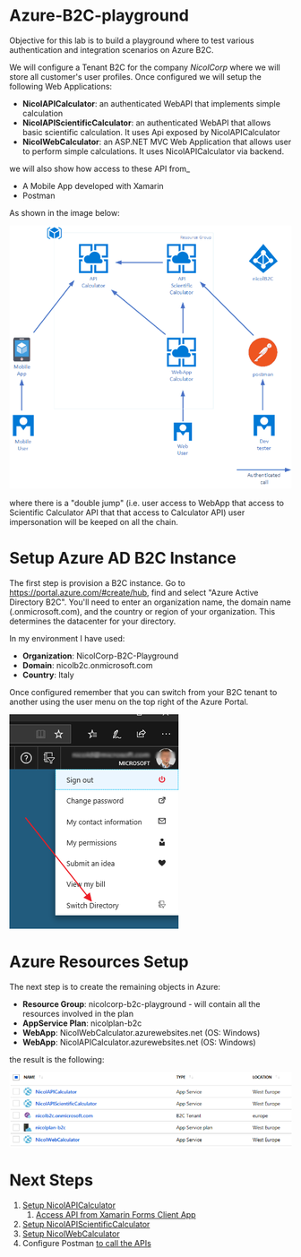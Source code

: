 # Azure-B2C-playground

Objective for this lab is to build a playground where to test various authentication and integration scenarios on Azure B2C.

We will configure a Tenant B2C for the company _NicolCorp_ where we will store all customer's user profiles. Once configured we will setup the following Web Applications:

* 	**NicolAPICalculator**: an authenticated WebAPI that implements simple calculation
* 	**NicolAPIScientificCalculator**: an authenticated WebAPI that allows basic scientific calculation. It uses Api exposed by NicolAPICalculator
* 	**NicolWebCalculator**: an ASP.NET MVC Web Application that allows user to perform simple calculations. It uses NicolAPICalculator via backend.

we will also show how access to these API from_

* A Mobile App developed with Xamarin
* Postman

As shown in the image below:

![architecture](assets/architecture.png)

where there is a "double jump" (i.e. user access to WebApp that access to Scientific Calculator API that that access to Calculator API) user impersonation will be keeped on all the chain. 

# Setup Azure AD B2C Instance

The first step is provision a B2C instance. Go to https://portal.azure.com/#create/hub, find and select "Azure Active Directory B2C". You'll need to enter an organization name, the domain name (.onmicrosoft.com), and the country or region of your organization. This determines the datacenter for your directory.

In my environment I have used:

* 	**Organization**: NicolCorp-B2C-Playground
* 	**Domain**: nicolb2c.onmicrosoft.com
* 	**Country**: Italy
	
Once configured remember that you can switch from your B2C tenant to another using the user menu on the top right of the Azure Portal.

![change directory](assets/img01.png)

# Azure Resources Setup

The next step is to create the remaining objects in Azure:

* **Resource Group**: nicolcorp-b2c-playground - will contain all the resources involved in the plan
* **AppService Plan**: nicolplan-b2c 
* **WebApp**: NicolWebCalculator.azurewebsites.net (OS: Windows)
* **WebApp**: NicolAPICalculator.azurewebsites.net (OS: Windows)

the result is the following:

![resource group](assets/img02.png)

# Next Steps

1. [Setup NicolAPICalculator](setup-apicalculator.md)
	1. [Access API from Xamarin Forms Client App](setup-apicalculator-xamarin.md)
2. [Setup NicolAPIScientificCalculator](setup-apiscientificcalculator.md)
3. [Setup NicolWebCalculator](setup-webcalculator.md)
4. Configure Postman [to call the APIs](setup-postman.md)